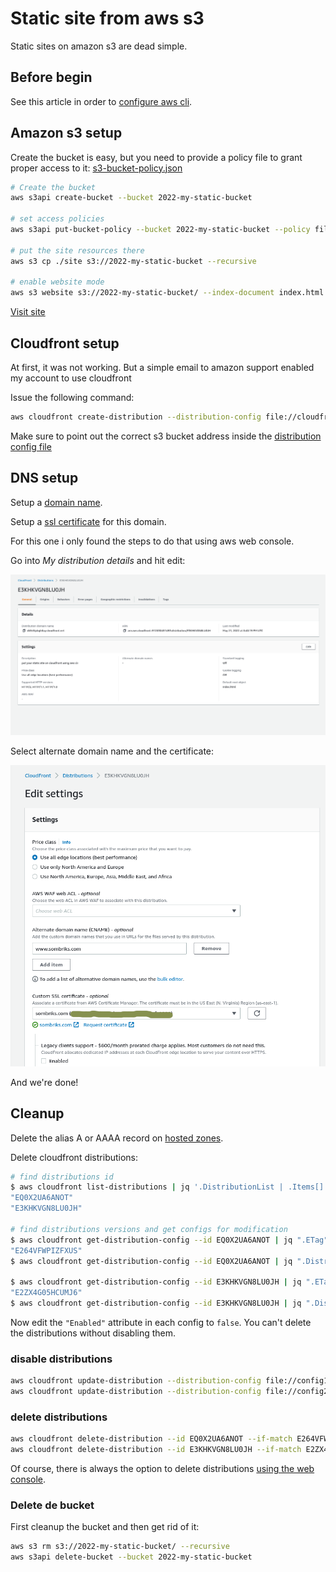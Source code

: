 # Static site from aws s3

Static sites on amazon s3 are dead simple.

## Before begin

See this article in order to
[configure aws cli](https://sombriks.com.br/#/blog/0032-introduction-to-aws-cli.md).

## Amazon s3 setup

Create the bucket is easy, but you need to provide a policy file to grant proper
access to it: [s3-bucket-policy.json](s3-bucket-policy.json)

```bash
# Create the bucket
aws s3api create-bucket --bucket 2022-my-static-bucket

# set access policies
aws s3api put-bucket-policy --bucket 2022-my-static-bucket --policy file://s3-bucket-policy.json

# put the site resources there
aws s3 cp ./site s3://2022-my-static-bucket --recursive

# enable website mode
aws s3 website s3://2022-my-static-bucket/ --index-document index.html
```

[Visit site](http://2022-my-static-bucket.s3-website-us-east-1.amazonaws.com/)

## Cloudfront setup

At first, it was not working. But a simple email to amazon support enabled my
account to use cloudfront

Issue the following command:

```bash
aws cloudfront create-distribution --distribution-config file://cloudfront-distribution-config.json
```

Make sure to point out the correct s3 bucket address inside the
[distribution config file](cloudfront-distribution-config.json)

## DNS setup

Setup a [domain name](https://us-east-1.console.aws.amazon.com/route53/home#DomainListing:).

Setup a [ssl certificate](https://us-east-1.console.aws.amazon.com/acm/home?region=us-east-1#/certificates/list)
for this domain.

For this one i only found the steps to do that using aws web console.

Go into *My distribution details* and hit edit:

![distribution details](pics/my-distribution-details.png)

Select alternate domain name and the certificate:

![distribution details](pics/select-alternate-name-and-certificate.png)

And we're done!

## Cleanup

Delete the alias A or AAAA record on
[hosted zones](https://us-east-1.console.aws.amazon.com/route53/v2/hostedzones#).

Delete cloudfront distributions:

```bash
# find distributions id
$ aws cloudfront list-distributions | jq '.DistributionList | .Items[].Id'
"EQ0X2UA6ANOT"
"E3KHKVGN8LU0JH"

# find distributions versions and get configs for modification
$ aws cloudfront get-distribution-config --id EQ0X2UA6ANOT | jq ".ETag"
"E264VFWPIZFXUS"
$ aws cloudfront get-distribution-config --id EQ0X2UA6ANOT | jq ".DistributionConfig" > config1.json

$ aws cloudfront get-distribution-config --id E3KHKVGN8LU0JH | jq ".ETag"
"E2ZX4G05HCUMJ6"
$ aws cloudfront get-distribution-config --id E3KHKVGN8LU0JH | jq ".DistributionConfig" > config2.json
```

Now edit the `"Enabled"` attribute in each config to `false`. You can't delete
the distributions without disabling them.

### disable distributions

```bash
aws cloudfront update-distribution --distribution-config file://config1.json --id EQ0X2UA6ANOT --if-match E264VFWPIZFXUS
aws cloudfront update-distribution --distribution-config file://config2.json --id E3KHKVGN8LU0JH --if-match E2ZX4G05HCUMJ6
```

### delete distributions

```bash
aws cloudfront delete-distribution --id EQ0X2UA6ANOT --if-match E264VFWPIZFXUS
aws cloudfront delete-distribution --id E3KHKVGN8LU0JH --if-match E2ZX4G05HCUMJ6
```

Of course, there is always the option to delete distributions
[using the web console](https://console.aws.amazon.com/cloudfront/v3/home?skipRegion=true#/distributions).

### Delete de bucket

First cleanup the bucket and then get rid of it:

```bash
aws s3 rm s3://2022-my-static-bucket/ --recursive
aws s3api delete-bucket --bucket 2022-my-static-bucket
```
